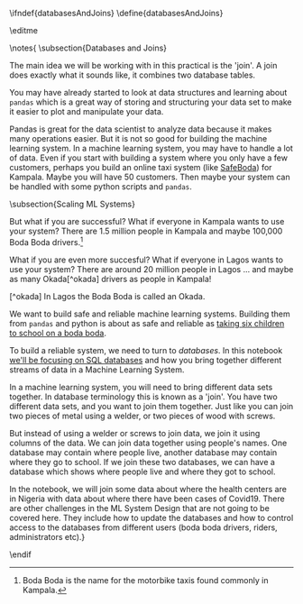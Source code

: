 \ifndef{databasesAndJoins}
\define{databasesAndJoins}

\editme

\notes{
\subsection{Databases and Joins}

The main idea we will be working with in this practical is the 'join'.  A join does exactly what it sounds like, it combines two database tables.

You may have already started to look at data structures and learning about `pandas` which is a great way of storing and structuring your data set to make it easier to plot and manipulate your data.

Pandas is great for the data scientist to analyze data because it makes many operations easier. But it is not so good for building the machine learning system. In a machine learning system, you may have to handle a lot of data. Even if you start with building a system where you only have a few customers, perhaps you build an online taxi system (like [SafeBoda](https://safeboda.com/ug/)) for Kampala. Maybe you will have 50 customers. Then maybe your system can be handled with some python scripts and `pandas`.

\subsection{Scaling ML Systems}

But what if you are successful? What if everyone in Kampala wants to use your system? There are 1.5 million people in Kampala and maybe 100,000 Boda Boda drivers.[^boda]

[^boda]: Boda Boda is the name for the motorbike taxis found commonly in Kampala.

What if you are even more succesful? What if everyone in Lagos wants to use your system? There are around 20 million people in Lagos ... and maybe as many Okada[^okada] drivers as people in Kampala!

[^okada] In Lagos the Boda Boda is called an Okada.

We want to build safe and reliable machine learning systems. Building them from `pandas` and python is about as safe and reliable as [taking six children to school on a boda boda](https://www.monitor.co.ug/News/National/Boda-accidents-kill-10-city-UN-report-Kampala/688334-4324032-15oru2dz/index.html).

To build a reliable system, we need to turn to *databases*. In this notebook [we'll be focusing on SQL databases](https://en.wikipedia.org/wiki/Join_(SQL)) and how you bring together different streams of data in a Machine Learning System.

In a machine learning system, you will need to bring different data sets together. In database terminology this is known as a 'join'. You have two different data sets, and you want to join them together. Just like you can join two pieces of metal using a welder, or two pieces of wood with screws.

But instead of using a welder or screws to join data, we join it using columns of the data. We can join data together using people's names. One database may contain where people live, another database may contain where they go to school. If we join these two databases, we can have a database which shows where people live and where they got to school.

In the notebook, we will join some data about where the health centers are in Nigeria with data about where there have been cases of Covid19. There are other challenges in the ML System Design that are not going to be covered here. They include how to update the databases and how to control access to the databases from different users (boda boda drivers, riders, administrators etc).}

\endif
